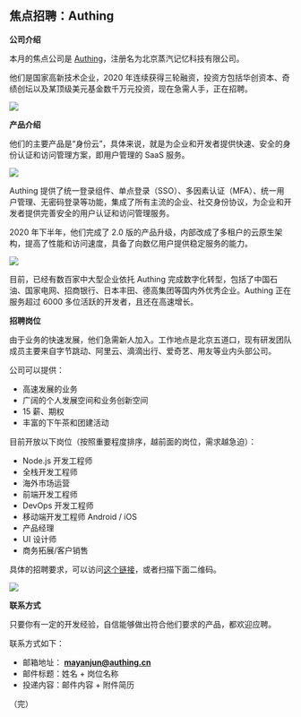 ## 焦点招聘：Authing

**公司介绍**

本月的焦点公司是 [Authing](authing.cn)，注册名为北京蒸汽记忆科技有限公司。

他们是国家高新技术企业，2020 年连续获得三轮融资，投资方包括华创资本、奇绩创坛以及某顶级美元基金数千万元投资，现在急需人手，正在招聘。

![](https://www.wangbase.com/blogimg/asset/202010/bg2020101004.png)

**产品介绍**

他们的主要产品是“身份云”，具体来说，就是为企业和开发者提供快速、安全的身份认证和访问管理方案，即用户管理的 SaaS 服务。

![](https://www.wangbase.com/blogimg/asset/202010/bg2020101005.png)

Authing 提供了统一登录组件、单点登录（SSO）、多因素认证（MFA）、统一用户管理、无密码登录等功能，集成了所有主流的企业、社交身份协议，为企业和开发者提供完善安全的用户认证和访问管理服务。

2020 年下半年，他们完成了 2.0 版的产品升级，内部改成了多租户的云原生架构，提高了性能和访问速度，具备了向数亿用户提供稳定服务的能力。

![](https://www.wangbase.com/blogimg/asset/202010/bg2020101006.png)

目前，已经有数百家中大型企业依托 Authing 完成数字化转型，包括了中国石油、国家电网、招商银行、日本丰田、德高集团等国内外优秀企业。Authing 正在服务超过 6000 多位活跃的开发者，且还在高速增长。

**招聘岗位**

由于业务的快速发展，他们急需新人加入。工作地点是北京五道口，现有研发团队成员主要来自字节跳动、阿里云、滴滴出行、爱奇艺、用友等业内头部公司。

公司可以提供：

- 高速发展的业务
- 广阔的个人发展空间和业务创新空间
- 15 薪、期权
- 丰富的下午茶和团建活动

目前开放以下岗位（按照重要程度排序，越前面的岗位，需求越急迫）：

- Node.js 开发工程师
- 全栈开发工程师
- 海外市场运营
- 前端开发工程师
- DevOps 开发工程师
- 移动端开发工程师 Android / iOS 
- 产品经理
- UI 设计师
- 商务拓展/客户销售

具体的招聘要求，可以访问[这个链接](https://authing.cn/joinus)，或者扫描下面二维码。

![](https://www.wangbase.com/blogimg/asset/202012/bg2020122814.png)

**联系方式**

只要你有一定的开发经验，自信能够做出符合他们要求的产品，都欢迎应聘。

联系方式如下：

- 邮箱地址： **mayanjun@authing.cn**
- 邮件标题：姓名 + 岗位名称
- 投递内容：邮件内容 + 附件简历

（完）



